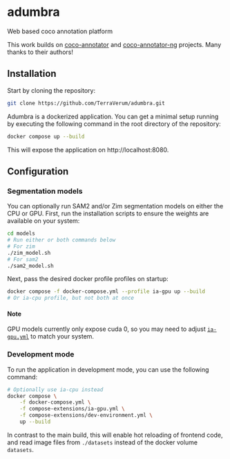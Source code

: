 # adumbra
Web based coco annotation platform

This work builds on [coco-annotator](https://github.com/jsbroks/coco-annotator) and [coco-annotator-ng](https://github.com/SixK/coco-annotator-ng) projects. Many thanks to their authors!

## Installation
Start by cloning the repository:
```bash
git clone https://github.com/TerraVerum/adumbra.git
```

Adumbra is a dockerized application. You can get a minimal setup running by executing the following command in the root directory of the repository:
```bash
docker compose up --build
```
This will expose the application on http://localhost:8080.

## Configuration
### Segmentation models
You can optionally run SAM2 and/or Zim segmentation models on either the CPU or GPU. First, run the installation scripts to ensure the weights are available on your system:
```bash
cd models
# Run either or both commands below
# For zim
./zim_model.sh
# For sam2
./sam2_model.sh
```

Next, pass the desired docker profile profiles on startup:
```bash
docker compose -f docker-compose.yml --profile ia-gpu up --build
# Or ia-cpu profile, but not both at once
```

#### Note
GPU models currently only expose cuda 0, so you may need to adjust [`ia-gpu.yml`](compose-extensions/ia-gpu.yml) to match your system.

### Development mode
To run the application in development mode, you can use the following command:
```bash
# Optionally use ia-cpu instead
docker compose \
    -f docker-compose.yml \
    -f compose-extensions/ia-gpu.yml \
    -f compose-extensions/dev-environment.yml \
    up --build
```

In contrast to the main build, this will enable hot reloading of frontend code, and read image files from `./datasets` instead of the docker volume `datasets`.
